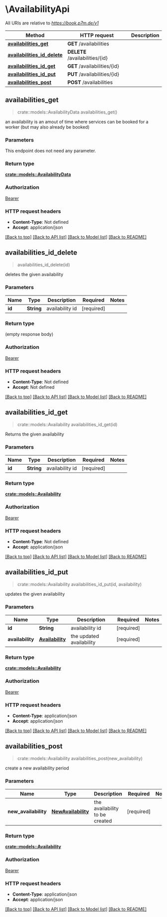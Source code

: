 # \AvailabilityApi

All URIs are relative to *https://book.p7m.de/v1*

Method | HTTP request | Description
------------- | ------------- | -------------
[**availabilities_get**](AvailabilityApi.md#availabilities_get) | **GET** /availabilities | 
[**availabilities_id_delete**](AvailabilityApi.md#availabilities_id_delete) | **DELETE** /availabilities/{id} | 
[**availabilities_id_get**](AvailabilityApi.md#availabilities_id_get) | **GET** /availabilities/{id} | 
[**availabilities_id_put**](AvailabilityApi.md#availabilities_id_put) | **PUT** /availabilities/{id} | 
[**availabilities_post**](AvailabilityApi.md#availabilities_post) | **POST** /availabilities | 



## availabilities_get

> crate::models::AvailabilityData availabilities_get()


an availability is an amout of time where services can be booked for a worker (but may also already be booked)

### Parameters

This endpoint does not need any parameter.

### Return type

[**crate::models::AvailabilityData**](AvailabilityData.md)

### Authorization

[Bearer](../README.md#Bearer)

### HTTP request headers

- **Content-Type**: Not defined
- **Accept**: application/json

[[Back to top]](#) [[Back to API list]](../README.md#documentation-for-api-endpoints) [[Back to Model list]](../README.md#documentation-for-models) [[Back to README]](../README.md)


## availabilities_id_delete

> availabilities_id_delete(id)


deletes the given availability

### Parameters


Name | Type | Description  | Required | Notes
------------- | ------------- | ------------- | ------------- | -------------
**id** | **String** | availability id | [required] |

### Return type

 (empty response body)

### Authorization

[Bearer](../README.md#Bearer)

### HTTP request headers

- **Content-Type**: Not defined
- **Accept**: Not defined

[[Back to top]](#) [[Back to API list]](../README.md#documentation-for-api-endpoints) [[Back to Model list]](../README.md#documentation-for-models) [[Back to README]](../README.md)


## availabilities_id_get

> crate::models::Availability availabilities_id_get(id)


Returns the given availability

### Parameters


Name | Type | Description  | Required | Notes
------------- | ------------- | ------------- | ------------- | -------------
**id** | **String** | availability id | [required] |

### Return type

[**crate::models::Availability**](Availability.md)

### Authorization

[Bearer](../README.md#Bearer)

### HTTP request headers

- **Content-Type**: Not defined
- **Accept**: application/json

[[Back to top]](#) [[Back to API list]](../README.md#documentation-for-api-endpoints) [[Back to Model list]](../README.md#documentation-for-models) [[Back to README]](../README.md)


## availabilities_id_put

> crate::models::Availability availabilities_id_put(id, availability)


updates the given availability

### Parameters


Name | Type | Description  | Required | Notes
------------- | ------------- | ------------- | ------------- | -------------
**id** | **String** | availability id | [required] |
**availability** | [**Availability**](Availability.md) | the updated availability | [required] |

### Return type

[**crate::models::Availability**](Availability.md)

### Authorization

[Bearer](../README.md#Bearer)

### HTTP request headers

- **Content-Type**: application/json
- **Accept**: application/json

[[Back to top]](#) [[Back to API list]](../README.md#documentation-for-api-endpoints) [[Back to Model list]](../README.md#documentation-for-models) [[Back to README]](../README.md)


## availabilities_post

> crate::models::Availability availabilities_post(new_availability)


create a new availability period

### Parameters


Name | Type | Description  | Required | Notes
------------- | ------------- | ------------- | ------------- | -------------
**new_availability** | [**NewAvailability**](NewAvailability.md) | the availability to be created | [required] |

### Return type

[**crate::models::Availability**](Availability.md)

### Authorization

[Bearer](../README.md#Bearer)

### HTTP request headers

- **Content-Type**: application/json
- **Accept**: application/json

[[Back to top]](#) [[Back to API list]](../README.md#documentation-for-api-endpoints) [[Back to Model list]](../README.md#documentation-for-models) [[Back to README]](../README.md)

